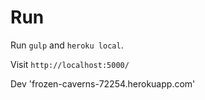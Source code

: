 # Run


Run `gulp`
and `heroku local`.

Visit `http://localhost:5000/`


Dev 'frozen-caverns-72254.herokuapp.com'
